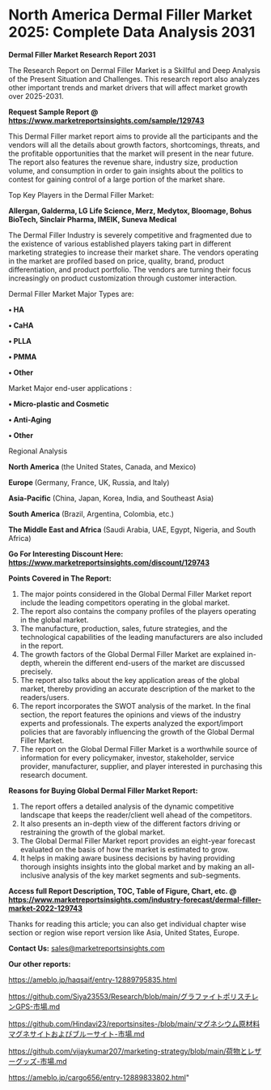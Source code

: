 # North America Dermal Filler Market 2025: Complete Data Analysis 2031

<strong>Dermal Filler Market Research Report 2031</strong>

The Research Report on Dermal Filler Market is a Skillful and Deep Analysis of the Present Situation and Challenges. This research report also analyzes other important trends and market drivers that will affect market growth over 2025-2031.

<strong>Request Sample Report @ <a href=https://www.marketreportsinsights.com/sample/129743>https://www.marketreportsinsights.com/sample/129743</a></strong>

This Dermal Filler market report aims to provide all the participants and the vendors will all the details about growth factors, shortcomings, threats, and the profitable opportunities that the market will present in the near future. The report also features the revenue share, industry size, production volume, and consumption in order to gain insights about the politics to contest for gaining control of a large portion of the market share.

Top Key Players in the Dermal Filler Market:

<strong>Allergan, Galderma, LG Life Science, Merz, Medytox, Bloomage, Bohus BioTech, Sinclair Pharma, IMEIK, Suneva Medical</strong>

The Dermal Filler Industry is severely competitive and fragmented due to the existence of various established players taking part in different marketing strategies to increase their market share. The vendors operating in the market are profiled based on price, quality, brand, product differentiation, and product portfolio. The vendors are turning their focus increasingly on product customization through customer interaction.

Dermal Filler Market Major Types are:

<strong>• HA

• CaHA

• PLLA

• PMMA

• Other</strong>

Market Major end-user applications :

<strong>• Micro-plastic and Cosmetic

• Anti-Aging

• Other</strong>

Regional Analysis

</u><strong><b>North America</b></strong> (the United States, Canada, and Mexico)

<strong><b>Europe </b></strong>(Germany, France, UK, Russia, and Italy)

<strong><b>Asia-Pacific</b></strong> (China, Japan, Korea, India, and Southeast Asia)

<strong><b>South America</b></strong> (Brazil, Argentina, Colombia, etc.)

<strong><b>The Middle East and Africa</b></strong> (Saudi Arabia, UAE, Egypt, Nigeria, and South Africa)

<strong>Go For Interesting Discount Here: <a href=https://www.marketreportsinsights.com/discount/129743>https://www.marketreportsinsights.com/discount/129743</a></strong>

<strong>Points Covered in The Report:</strong>
<ol>
  <li>The major points considered in the Global Dermal Filler Market report include the leading competitors operating in the global market.</li>
  <li>The report also contains the company profiles of the players operating in the global market.</li>
  <li>The manufacture, production, sales, future strategies, and the technological capabilities of the leading manufacturers are also included in the report.</li>
  <li>The growth factors of the Global Dermal Filler Market are explained in-depth, wherein the different end-users of the market are discussed precisely.</li>
  <li>The report also talks about the key application areas of the global market, thereby providing an accurate description of the market to the readers/users.</li>
  <li>The report incorporates the SWOT analysis of the market. In the final section, the report features the opinions and views of the industry experts and professionals. The experts analyzed the export/import policies that are favorably influencing the growth of the Global Dermal Filler Market.</li>
  <li>The report on the Global Dermal Filler Market is a worthwhile source of information for every policymaker, investor, stakeholder, service provider, manufacturer, supplier, and player interested in purchasing this research document.</li>
</ol>
<strong>Reasons for Buying Global Dermal Filler Market Report:</strong>

<ol>
  <li>The report offers a detailed analysis of the dynamic competitive landscape that keeps the reader/client well ahead of the competitors.</li>
  <li>It also presents an in-depth view of the different factors driving or restraining the growth of the global market.</li>
  <li>The Global Dermal Filler Market report provides an eight-year forecast evaluated on the basis of how the market is estimated to grow.</li>
  <li>It helps in making aware business decisions by having providing thorough insights insights into the global market and by making an all-inclusive analysis of the key market segments and sub-segments.</li>
</ol>
<strong>Access full Report Description, TOC, Table of Figure, Chart, etc. @ <a href=https://www.marketreportsinsights.com/industry-forecast/dermal-filler-market-2022-129743>https://www.marketreportsinsights.com/industry-forecast/dermal-filler-market-2022-129743</a></strong>


Thanks for reading this article; you can also get individual chapter wise section or region wise report version like Asia, United States, Europe.

<strong>Contact Us:</strong>
sales@marketreportsinsights.com

<strong>Our other reports:</strong>

<a href=https://ameblo.jp/haqsaif/entry-12889795835.html>https://ameblo.jp/haqsaif/entry-12889795835.html</a>

<a href=https://github.com/Siya23553/Research/blob/main/グラファイトポリスチレンGPS-市場.md>https://github.com/Siya23553/Research/blob/main/グラファイトポリスチレンGPS-市場.md</a>

<a href=https://github.com/Hindavi23/reportsinsites-/blob/main/マグネシウム原材料マグネサイトおよびブルーサイト-市場.md>https://github.com/Hindavi23/reportsinsites-/blob/main/マグネシウム原材料マグネサイトおよびブルーサイト-市場.md</a>

<a href=https://github.com/vijaykumar207/marketing-strategy/blob/main/荷物とレザーグッズ-市場.md>https://github.com/vijaykumar207/marketing-strategy/blob/main/荷物とレザーグッズ-市場.md</a>

<a href=https://ameblo.jp/cargo656/entry-12889833802.html>https://ameblo.jp/cargo656/entry-12889833802.html</a>"
